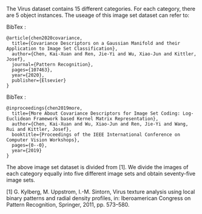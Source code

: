 The Virus dataset contains 15 different categories. For each category, there are 5 object instances. The useage of this image set dataset can refer to:


BibTex : 
```
@article{chen2020covariance,
  title={Covariance Descriptors on a Gaussian Manifold and their Application to Image Set Classification},
  author={Chen, Kai-Xuan and Ren, Jie-Yi and Wu, Xiao-Jun and Kittler, Josef},
  journal={Pattern Recognition},
  pages={107463},
  year={2020},
  publisher={Elsevier}
}
```

BibTex : 
```
@inproceedings{chen2019more,
  title={More About Covariance Descriptors for Image Set Coding: Log-Euclidean Framework based Kernel Matrix Representation},
  author={Chen, Kai-Xuan and Wu, Xiao-Jun and Ren, Jie-Yi and Wang, Rui and Kittler, Josef},
  booktitle={Proceedings of the IEEE International Conference on Computer Vision Workshops},
  pages={0--0},
  year={2019}
}
```


The above image set dataset is divided from [1].  We divide the images of each category equally into five different image sets and obtain seventy-five image sets.

[1] G. Kylberg, M. Uppstrom, I.-M. Sintorn, Virus texture analysis using local binary patterns and radial density profiles, in: Iberoamerican Congress on Pattern Recognition, Springer, 2011, pp. 573–580.

